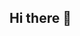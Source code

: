 ## Hi there 👋

<!--
**Barts-boop/Barts-boop** is a ✨ _special_ ✨ repository because its `README.md` (this file) appears on your GitHub profile.

Here are some ideas to get you started:

- 🔭 I’m currently working on nothing because I am still a student.
- 🌱 I’m currently learning Software Development mainly frontend and a little bit of backend
- 👯 I’m looking to collaborate on nothing at the moment, i want to master the basics
- 🤔 I’m looking for help with Software Development Front End
- 💬 Ask me about anything really
- 📫 How to reach me: email: carlbrtlm@gmail.com
- 😄 Pronouns: He/him
- ⚡ Fun fact: I sing on choirs and I am a bass 2
-->
